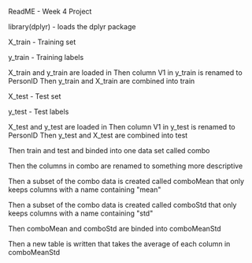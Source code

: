 ReadME - Week 4 Project

library(dplyr) - loads the dplyr package

X_train - Training set

y_train - Training labels

X_train and y_train are loaded in
Then column V1 in y_train is renamed to PersonID
Then y_train and X_train are combined into train

X_test - Test set

y_test - Test labels

X_test and y_test are loaded in
Then column V1 in y_test is renamed to PersonID
Then y_test and X_test are combined into test

Then train and test and binded into one data set called combo

Then the columns in combo are renamed to something more descriptive

Then a subset of the combo data is created called comboMean that only keeps columns with a name containing "mean"

Then a subset of the combo data is created called comboStd that only keeps columns with a name containing "std"

Then comboMean and comboStd are binded into comboMeanStd

Then a new table is written that takes the average of each column in comboMeanStd